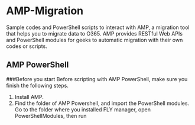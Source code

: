 # AMP-Migration
Sample codes and PowerShell scripts to interact with AMP, a migration tool that helps you to migrate data to O365.
AMP provides RESTful Web APIs and PowerShell modules for geeks to automatic migration with their own codes or scripts.

## AMP PowerShell

###Before you start
   Before scripting with AMP PowerShell, make sure you finish the following steps.
   1. Install AMP.
   2. Find the folder of AMP Powershell, and import the PowerShell modules.
      Go to the folder where you installed FLY manager, open PowerShellModules, then run 
